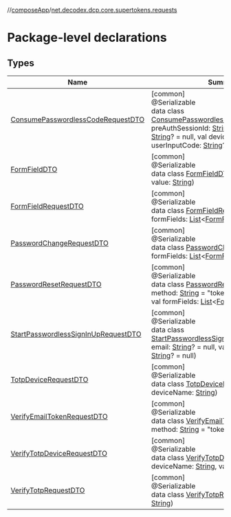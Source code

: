 //[composeApp](../../index.md)/[net.decodex.dcp.core.supertokens.requests](index.md)

# Package-level declarations

## Types

| Name | Summary |
|---|---|
| [ConsumePasswordlessCodeRequestDTO](-consume-passwordless-code-request-d-t-o/index.md) | [common]<br>@Serializable<br>data class [ConsumePasswordlessCodeRequestDTO](-consume-passwordless-code-request-d-t-o/index.md)(val preAuthSessionId: [String](https://kotlinlang.org/api/latest/jvm/stdlib/kotlin/-string/index.html), val linkCode: [String](https://kotlinlang.org/api/latest/jvm/stdlib/kotlin/-string/index.html)? = null, val deviceId: [String](https://kotlinlang.org/api/latest/jvm/stdlib/kotlin/-string/index.html)? = null, val userInputCode: [String](https://kotlinlang.org/api/latest/jvm/stdlib/kotlin/-string/index.html)? = null) |
| [FormFieldDTO](-form-field-d-t-o/index.md) | [common]<br>@Serializable<br>data class [FormFieldDTO](-form-field-d-t-o/index.md)(val id: [String](https://kotlinlang.org/api/latest/jvm/stdlib/kotlin/-string/index.html), val value: [String](https://kotlinlang.org/api/latest/jvm/stdlib/kotlin/-string/index.html)) |
| [FormFieldRequestDTO](-form-field-request-d-t-o/index.md) | [common]<br>@Serializable<br>data class [FormFieldRequestDTO](-form-field-request-d-t-o/index.md)(val formFields: [List](https://kotlinlang.org/api/latest/jvm/stdlib/kotlin.collections/-list/index.html)&lt;[FormFieldDTO](-form-field-d-t-o/index.md)&gt;) |
| [PasswordChangeRequestDTO](-password-change-request-d-t-o/index.md) | [common]<br>@Serializable<br>data class [PasswordChangeRequestDTO](-password-change-request-d-t-o/index.md)(val formFields: [List](https://kotlinlang.org/api/latest/jvm/stdlib/kotlin.collections/-list/index.html)&lt;[FormFieldDTO](-form-field-d-t-o/index.md)&gt;) |
| [PasswordResetRequestDTO](-password-reset-request-d-t-o/index.md) | [common]<br>@Serializable<br>data class [PasswordResetRequestDTO](-password-reset-request-d-t-o/index.md)(val method: [String](https://kotlinlang.org/api/latest/jvm/stdlib/kotlin/-string/index.html) = &quot;token&quot;, val token: [String](https://kotlinlang.org/api/latest/jvm/stdlib/kotlin/-string/index.html)?, val formFields: [List](https://kotlinlang.org/api/latest/jvm/stdlib/kotlin.collections/-list/index.html)&lt;[FormFieldDTO](-form-field-d-t-o/index.md)&gt;) |
| [StartPasswordlessSignInUpRequestDTO](-start-passwordless-sign-in-up-request-d-t-o/index.md) | [common]<br>@Serializable<br>data class [StartPasswordlessSignInUpRequestDTO](-start-passwordless-sign-in-up-request-d-t-o/index.md)(val email: [String](https://kotlinlang.org/api/latest/jvm/stdlib/kotlin/-string/index.html)? = null, val phoneNumber: [String](https://kotlinlang.org/api/latest/jvm/stdlib/kotlin/-string/index.html)? = null) |
| [TotpDeviceRequestDTO](-totp-device-request-d-t-o/index.md) | [common]<br>@Serializable<br>data class [TotpDeviceRequestDTO](-totp-device-request-d-t-o/index.md)(val deviceName: [String](https://kotlinlang.org/api/latest/jvm/stdlib/kotlin/-string/index.html)) |
| [VerifyEmailTokenRequestDTO](-verify-email-token-request-d-t-o/index.md) | [common]<br>@Serializable<br>data class [VerifyEmailTokenRequestDTO](-verify-email-token-request-d-t-o/index.md)(val method: [String](https://kotlinlang.org/api/latest/jvm/stdlib/kotlin/-string/index.html) = &quot;token&quot;, val token: [String](https://kotlinlang.org/api/latest/jvm/stdlib/kotlin/-string/index.html)) |
| [VerifyTotpDeviceRequestDTO](-verify-totp-device-request-d-t-o/index.md) | [common]<br>@Serializable<br>data class [VerifyTotpDeviceRequestDTO](-verify-totp-device-request-d-t-o/index.md)(val deviceName: [String](https://kotlinlang.org/api/latest/jvm/stdlib/kotlin/-string/index.html), val totp: [String](https://kotlinlang.org/api/latest/jvm/stdlib/kotlin/-string/index.html)) |
| [VerifyTotpRequestDTO](-verify-totp-request-d-t-o/index.md) | [common]<br>@Serializable<br>data class [VerifyTotpRequestDTO](-verify-totp-request-d-t-o/index.md)(val totp: [String](https://kotlinlang.org/api/latest/jvm/stdlib/kotlin/-string/index.html)) |
